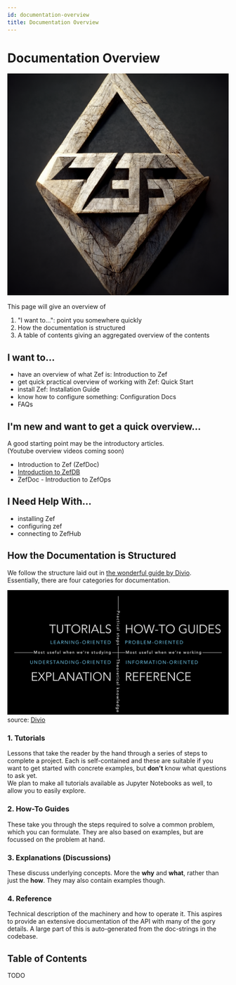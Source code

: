 ```yaml
---
id: documentation-overview
title: Documentation Overview
---
```


# Documentation Overview  
  
![](df0090957d11156c71ccb2fb5d0391c9e9e07670b120debc5588c038a8efd8b3.png)  
  
This page will give an overview of   
1. "I want to...": point you somewhere quickly  
2. How the documentation is structured  
3. A table of contents giving an aggregated overview of the contents  
  
  
  
## I want to...  
- have an overview of what Zef is: Introduction to Zef  
- get quick practical overview of working with Zef: Quick Start  
- install Zef: Installation Guide  
- know how to configure something: Configuration Docs  
- FAQs  
  
  
  
## I'm new and want to get a quick overview...  
A good starting point may be the introductory articles.  
(Youtube overview videos coming soon)  
  
  
- Introduction to Zef (ZefDoc)  
- [Introduction to ZefDB](introduction-to-zef-db)  
- ZefDoc - Introduction to ZefOps  
  
  
  
## I Need Help With...  
- installing Zef  
- configuring zef  
- connecting to ZefHub  
  
  
  
  
## How the Documentation is Structured  
We follow the structure laid out in [the wonderful guide by Divio](https://documentation.divio.com/).  
Essentially, there are four categories for documentation.  
  
![](94e9a91c49b783ea238f7e4ce43890615b496c889f106ab40842c4851a6000ce.png)  
source: [Divio](https://documentation.divio.com/)  
  
  
### 1. Tutorials  
Lessons that take the reader by the hand through a series of steps to complete a project. Each is self-contained and these are suitable if you want to get started with concrete examples, but **don't** know what questions to ask yet.  
We plan to make all tutorials available as Jupyter Notebooks as well, to allow you to easily explore.  
  
  
### 2. How-To Guides  
These take you through the steps required to solve a common problem, which you can formulate. They are also based on examples, but are focussed on the problem at hand.  
  
  
### 3. Explanations (Discussions)  
These discuss underlying concepts. More the **why** and **what**, rather than just the **how**. They may also contain examples though.  
  
  
### 4. Reference  
Technical description of the machinery and how to operate it. This aspires to provide an extensive documentation of the API with many of the gory details. A large part of this is auto-generated from the doc-strings in the codebase.  
  
  
  
  
## Table of Contents  
TODO  
  
  
  

